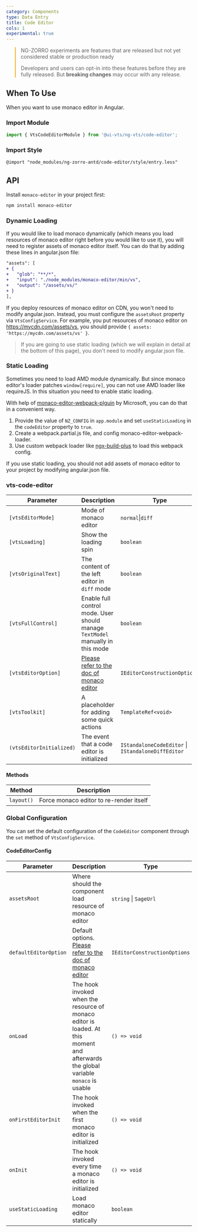 ```yaml
---
category: Components
type: Data Entry
title: Code Editor
cols: 1
experimental: true
---
```


<blockquote style="border-color: #faad14;">
<p>NG-ZORRO experiments are features that are released but not yet considered stable or production ready</p>
<p>Developers and users can opt-in into these features before they are fully released. But <strong>breaking changes</strong> may occur with any release.</p>
</blockquote>

## When To Use

When you want to use monaco editor in Angular.

### Import Module

```ts
import { VtsCodeEditorModule } from '@ui-vts/ng-vts/code-editor';
```

### Import Style

```less
@import "node_modules/ng-zorro-antd/code-editor/style/entry.less"
```

## API

Install `monaco-editor` in your project first:

```sh
npm install monaco-editor
```

### Dynamic Loading

If you would like to load monaco dynamically (which means you load resources of monaco editor right before you would like to use it), you will need to register assets of monaco editor itself. You can do that by adding these lines in angular.json file:

```diff
"assets": [
+ {
+   "glob": "**/*",
+   "input": "./node_modules/monaco-editor/min/vs",
+   "output": "/assets/vs/"
+ }
],
```

If you deploy resources of monaco editor on CDN, you won't need to modify angular.json. Instead, you must configure the `assetsRoot` property via `VtsConfigService`. For example, you put resources of monaco editor on https://mycdn.com/assets/vs, you should provide `{ assets: 'https://mycdn.com/assets/vs' }`.

> If you are going to use static loading (which we will explain in detail at the bottom of this page), you don't need to modify angular.json file.

### Static Loading

Sometimes you need to load AMD module dynamically. But since monaco editor's loader patches `window[require]`, you can not use AMD loader like requireJS. In this situation you need to enable static loading.

With help of [monaco-editor-webpack-plguin](https://github.com/microsoft/monaco-editor-webpack-plugin) by Microsoft, you can do that in a convenient way.

1. Provide the value of `NZ_CONFIG` in `app.module` and set `useStaticLoading` in the `codeEditor` property to `true`.
2. Create a webpack.partial.js file, and config monaco-editor-webpack-loader.
3. Use custom webpack loader like [ngx-build-plus](https://github.com/manfredsteyer/ngx-build-plus) to load this webpack config.

If you use static loading, you should not add assets of monaco editor to your project by modifying angular.json file.

### vts-code-editor

| Parameter | Description | Type | Default |
| --- | --- | --- | --- |
| `[vtsEditorMode]` | Mode of monaco editor | `normal`\|`diff` | `normal` |
| `[vtsLoading]` | Show the loading spin | `boolean` | `false` |
| `[vtsOriginalText]` | The content of the left editor in `diff` mode | `boolean` | `false` |
| `[vtsFullControl]` | Enable full control mode. User should manage `TextModel` manually in this mode | `boolean` | `false` |
| `[vtsEditorOption]` | [Please refer to the doc of monaco editor](https://microsoft.github.io/monaco-editor/api/interfaces/monaco.editor.ieditorconstructionoptions.html) | `IEditorConstructionOptions` | `{}` |
| `[vtsToolkit]` | A placeholder for adding some quick actions | `TemplateRef<void>` | - |
| `(vtsEditorInitialized)` | The event that a code editor is initialized  | `IStandaloneCodeEditor` \| `IStandaloneDiffEditor` | - |

#### Methods

| Method | Description |
| --- | --- |
| `layout()` | Force monaco editor to re-render itself |

### Global Configuration

You can set the default configuration of the `CodeEditor` component through the `set` method of `VtsConfigService`.

#### CodeEditorConfig

| Parameter | Description | Type | Default |
| --- | --- | --- | --- |
| `assetsRoot` | Where should the component load resource of monaco editor | `string` \| `SageUrl` | - |
| `defaultEditorOption` | Default options. [Please refer to the doc of monaco editor](https://microsoft.github.io/monaco-editor/api/interfaces/monaco.editor.ieditorconstructionoptions.html) | `IEditorConstructionOptions` | `{}` |
| `onLoad` | The hook invoked when the resource of monaco editor is loaded. At this moment and afterwards the global variable `monaco` is usable | `() => void` | - |
| `onFirstEditorInit` | The hook invoked when the first monaco editor is initialized | `() => void` | - |
| `onInit` | The hook invoked every time a monaco editor is initialized | `() => void`  | - |
| `useStaticLoading` | Load monaco editor statically | `boolean` | `false` |
